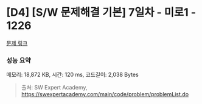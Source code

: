 # [D4] [S/W 문제해결 기본] 7일차 - 미로1 - 1226 

[문제 링크](https://swexpertacademy.com/main/code/problem/problemDetail.do?contestProbId=AV14vXUqAGMCFAYD) 

### 성능 요약

메모리: 18,872 KB, 시간: 120 ms, 코드길이: 2,038 Bytes



> 출처: SW Expert Academy, https://swexpertacademy.com/main/code/problem/problemList.do